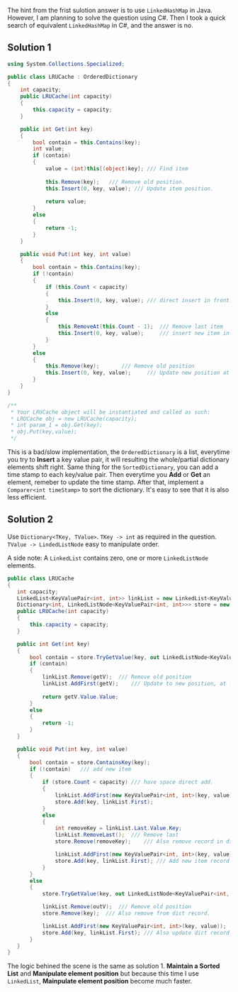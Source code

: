 The hint from the frist sulotion answer is to use `LinkedHashMap` in Java. However, I am planning to solve the question using C#. 
Then I took a quick search of equivalent `LinkedHashMap` in C#, and the answer is no.

## Solution 1

```c#
using System.Collections.Specialized;

public class LRUCache : OrderedDictionary
{
    int capacity;
    public LRUCache(int capacity)
    {
        this.capacity = capacity;
    }

    public int Get(int key)
    {
        bool contain = this.Contains(key);
        int value;
        if (contain)
        {
            value = (int)this[(object)key]; /// Find item
            
            this.Remove(key);   /// Remove old position.
            this.Insert(0, key, value); /// Update item position.
            
            return value;
        }
        else
        {
            return -1;
        }
    }

    public void Put(int key, int value)
    {
        bool contain = this.Contains(key);
        if (!contain)
        {
            if (this.Count < capacity)
            {
                this.Insert(0, key, value); /// direct insert in front.
            }
            else
            {
                this.RemoveAt(this.Count - 1);  /// Remove last item
                this.Insert(0, key, value);     /// insert new item in front.
            }
        }
        else
        {
            this.Remove(key);       /// Remove old position
            this.Insert(0, key, value);     /// Update new position at front.
        }
    }
}

/**
 * Your LRUCache object will be instantiated and called as such:
 * LRUCache obj = new LRUCache(capacity);
 * int param_1 = obj.Get(key);
 * obj.Put(key,value);
 */
 ```
 This is a bad/slow implementation, the `OrderedDictionary` is a list, everytime you try to **Insert** a key value pair, it will
 resulting the whole/partial dictionary elements shift right. Same thing for the `SortedDictionary`, you can add a time stamp to
 each key/value pair. Then everytime you **Add** or **Get** an element, remeber to update the time stamp. After that, implement 
 a `Comparer<int timeStamp>` to sort the dictionary. It's easy to see that it is also less efficient.
 
 ## Solution 2
 
 Use `Dictionary<TKey, TValue>`. `TKey -> int` as required in the question. `TValue -> LindedListNode` easy to manipulate order.
 
 A side note: A `LinkedList` contains zero, one or more `LinkedListNode` elements.
 
 ```c#
 public class LRUCache
{
    int capacity;
    LinkedList<KeyValuePair<int, int>> linkList = new LinkedList<KeyValuePair<int, int>>();
    Dictionary<int, LinkedListNode<KeyValuePair<int, int>>> store = new Dictionary<int, LinkedListNode<KeyValuePair<int, int>>>();
    public LRUCache(int capacity)
    {
        this.capacity = capacity;
    }

    public int Get(int key)
    {
        bool contain = store.TryGetValue(key, out LinkedListNode<KeyValuePair<int, int>> getV);
        if (contain)
        {
            linkList.Remove(getV);  /// Remove old position
            linkList.AddFirst(getV);    /// Update to new position, at list beginning.
            
            return getV.Value.Value;
        }
        else
        {
            return -1;
        }
    }

    public void Put(int key, int value)
    {
        bool contain = store.ContainsKey(key);
        if (!contain)   /// add new item
        {
            if (store.Count < capacity) /// have space direct add.
            {
                linkList.AddFirst(new KeyValuePair<int, int>(key, value));
                store.Add(key, linkList.First);
            }
            else
            {
                int removeKey = linkList.Last.Value.Key;
                linkList.RemoveLast();  /// Remove last
                store.Remove(removeKey);    /// Also remove record in dict

                linkList.AddFirst(new KeyValuePair<int, int>(key, value));  /// Insert new item in the front
                store.Add(key, linkList.First); /// Add new item record to the dict.
            }
        }
        else
        {
            store.TryGetValue(key, out LinkedListNode<KeyValuePair<int, int>> outV);

            linkList.Remove(outV);  /// Remove old position
            store.Remove(key);  /// Also remove from dict record.

            linkList.AddFirst(new KeyValuePair<int, int>(key, value));  /// Update new position in front.
            store.Add(key, linkList.First); /// Also update dict record. (May have different value.)
        }
    }
}
 ```
The logic behined the scene is the same as solution 1. **Maintain a Sorted List** and **Manipulate element position**
but because this time I use `LinkedList`, **Mainpulate element position** become much faster.
